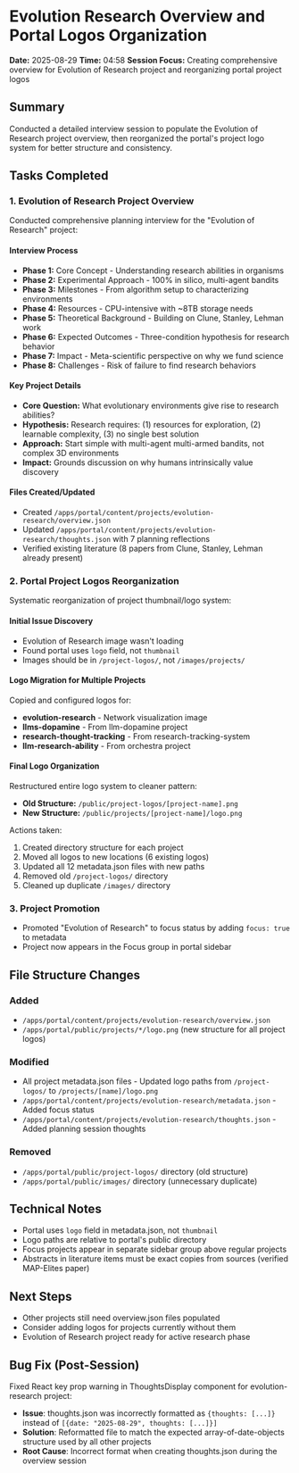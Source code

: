 # Evolution Research Overview and Portal Logos Organization

**Date:** 2025-08-29
**Time:** 04:58
**Session Focus:** Creating comprehensive overview for Evolution of Research project and reorganizing portal project logos

## Summary

Conducted a detailed interview session to populate the Evolution of Research project overview, then reorganized the portal's project logo system for better structure and consistency.

## Tasks Completed

### 1. Evolution of Research Project Overview

Conducted comprehensive planning interview for the "Evolution of Research" project:

#### Interview Process
- **Phase 1:** Core Concept - Understanding research abilities in organisms
- **Phase 2:** Experimental Approach - 100% in silico, multi-agent bandits
- **Phase 3:** Milestones - From algorithm setup to characterizing environments
- **Phase 4:** Resources - CPU-intensive with ~8TB storage needs
- **Phase 5:** Theoretical Background - Building on Clune, Stanley, Lehman work
- **Phase 6:** Expected Outcomes - Three-condition hypothesis for research behavior
- **Phase 7:** Impact - Meta-scientific perspective on why we fund science
- **Phase 8:** Challenges - Risk of failure to find research behaviors

#### Key Project Details
- **Core Question:** What evolutionary environments give rise to research abilities?
- **Hypothesis:** Research requires: (1) resources for exploration, (2) learnable complexity, (3) no single best solution
- **Approach:** Start simple with multi-agent multi-armed bandits, not complex 3D environments
- **Impact:** Grounds discussion on why humans intrinsically value discovery

#### Files Created/Updated
- Created `/apps/portal/content/projects/evolution-research/overview.json`
- Updated `/apps/portal/content/projects/evolution-research/thoughts.json` with 7 planning reflections
- Verified existing literature (8 papers from Clune, Stanley, Lehman already present)

### 2. Portal Project Logos Reorganization

Systematic reorganization of project thumbnail/logo system:

#### Initial Issue Discovery
- Evolution of Research image wasn't loading
- Found portal uses `logo` field, not `thumbnail`
- Images should be in `/project-logos/`, not `/images/projects/`

#### Logo Migration for Multiple Projects
Copied and configured logos for:
- **evolution-research** - Network visualization image
- **llms-dopamine** - From llm-dopamine project
- **research-thought-tracking** - From research-tracking-system
- **llm-research-ability** - From orchestra project

#### Final Logo Organization
Restructured entire logo system to cleaner pattern:
- **Old Structure:** `/public/project-logos/[project-name].png`
- **New Structure:** `/public/projects/[project-name]/logo.png`

Actions taken:
1. Created directory structure for each project
2. Moved all logos to new locations (6 existing logos)
3. Updated all 12 metadata.json files with new paths
4. Removed old `/project-logos/` directory
5. Cleaned up duplicate `/images/` directory

### 3. Project Promotion

- Promoted "Evolution of Research" to focus status by adding `focus: true` to metadata
- Project now appears in the Focus group in portal sidebar

## File Structure Changes

### Added
- `/apps/portal/content/projects/evolution-research/overview.json`
- `/apps/portal/public/projects/*/logo.png` (new structure for all project logos)

### Modified
- All project metadata.json files - Updated logo paths from `/project-logos/` to `/projects/[name]/logo.png`
- `/apps/portal/content/projects/evolution-research/metadata.json` - Added focus status
- `/apps/portal/content/projects/evolution-research/thoughts.json` - Added planning session thoughts

### Removed
- `/apps/portal/public/project-logos/` directory (old structure)
- `/apps/portal/public/images/` directory (unnecessary duplicate)

## Technical Notes

- Portal uses `logo` field in metadata.json, not `thumbnail`
- Logo paths are relative to portal's public directory
- Focus projects appear in separate sidebar group above regular projects
- Abstracts in literature items must be exact copies from sources (verified MAP-Elites paper)

## Next Steps

- Other projects still need overview.json files populated
- Consider adding logos for projects currently without them
- Evolution of Research project ready for active research phase

## Bug Fix (Post-Session)

Fixed React key prop warning in ThoughtsDisplay component for evolution-research project:
- **Issue**: thoughts.json was incorrectly formatted as `{thoughts: [...]}` instead of `[{date: "2025-08-29", thoughts: [...]}]`
- **Solution**: Reformatted file to match the expected array-of-date-objects structure used by all other projects
- **Root Cause**: Incorrect format when creating thoughts.json during the overview session